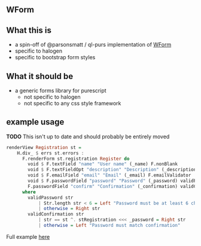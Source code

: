 WForm
----

## What this is

- a spin-off of @parsonsmatt / ql-purs implementation of [WForm](https://github.com/parsonsmatt/ql-purs/blob/master/src/Form/WForm.purs)
- specific to halogen
- specific to bootstrap form styles

## What it should be

- a generic forms library for purescript
  * not specific to halogen
  * not specific to any css style framework

## example usage

**TODO** This isn't up to date and should probably be entirely moved
```purescript
renderView Registration st =
    H.div_ $ errs st.errors :
      F.renderForm st.registration Register do
        void $ F.textField "name" "User name" (_name) F.nonBlank
        void $ F.textFieldOpt "description" "Description" (_description) F.optional
        void $ F.emailField "email" "Email" (_email) F.emailValidator
        void $ F.passwordField "password" "Password" (_password) validPassword
        F.passwordField "confirm" "Confirmation" (_confirmation) validConfirmation
      where
        validPassword str
            | Str.length str < 6 = Left "Password must be at least 6 characters"
            | otherwise = Right str
        validConfirmation str
            | str == st ^. stRegistration <<< _password = Right str
            | otherwise = Left "Password must match confirmation"
```

Full example [here](https://github.com/tippenein/wform/blob/master/example/Main.purs)
